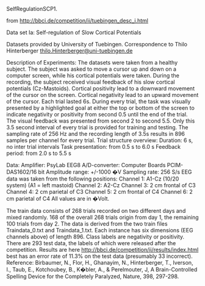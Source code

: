 SelfRegulationSCP1.

from 
http://bbci.de/competition/ii/tuebingen_desc_i.html

Data set Ia: Self-regulation of Slow Cortical Potentials

Datasets provided by University of Tuebingen. 
Correspondence to Thilo Hinterberger <thilo.Hinterberger@uni-tuebingen.de> 
 
Description of Experiments:
The datasets were taken from a healthy subject. 
The subject was asked to move a cursor up and down on a computer screen, while his cortical potentials were taken. During the recording, the subject received visual feedback of his slow cortical potentials (Cz-Mastoids).  Cortical positivity lead to a downward movement of the cursor on the screen.  Cortical negativity lead to an upward movement of the cursor.  Each trial lasted 6s. 
During every trial, the task was visually presented by a highlighted goal at either the top or bottom of the screen to indicate negativity or positivity from second 0.5 until the end of the trial. The visual feedback was presented from second 2 to second 5.5. Only this 3.5 second interval of every trial is provided for training and testing. The sampling rate of 256 Hz and the recording length of 3.5s results in 896 samples per channel for every trial.
Trial structure overview: 
Duration: 6 s, no inter trial intervals 
Task presentation: from 0.5 s to 6.0 s 
Feedback period: from 2.0 s to 5.5 s 
 

Data:
Amplifier: PsyLab EEG8 
A/D-converter: Computer Boards PCIM-DAS1602/16 bit 
Amplitude range: +/-1000 �V 
Sampling rate: 256 S/s 
EEG data was taken from the following positions: 
Channel 1: A1-Cz (10/20 system) (A1 = left mastoid) 
Channel 2: A2-Cz 
Channel 3: 2 cm frontal of C3 
Channel 4: 2 cm parietal of C3 
Channel 5: 2 cm frontal of C4 
Channel 6: 2 cm parietal of C4 
All values are in �Volt. 
 
The train data consists of 268 trials recorded on two different days and mixed randomly. 168 of the overall 268 trials origin from day 1, the remaining 100 trials from day 2. 
The data is derived from the two train files Traindata_0.txt and Traindata_1.txt. 
Each instance has six dimensions (EEG channels above) of length 896. Class labels are negativity or positivity. There are 293 test data, the labels of which were released after the competition. 
Results are here
http://bbci.de/competition/ii/results/index.html
best has an error rate of 11.3% on the test data (presumably 33 incorrect). 
Reference:
Birbaumer, N., Flor, H., Ghanayim, N., Hinterberger, T., Iverson, I., Taub, E., Kotchoubey, B., K�bler, A., & Perelmouter, J, A Brain-Controlled Spelling Device for the Completely Paralyzed, Nature, 398, 297-298.

 
